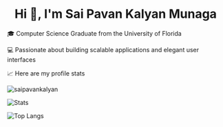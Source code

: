 <h1 align="center">Hi 👋, I'm Sai Pavan Kalyan Munaga</h1>

🎓 Computer Science Graduate from the University of Florida

💻 Passionate about building scalable applications and elegant user interfaces

📈 Here are my profile stats

<p align="left"> <img src="https://komarev.com/ghpvc/?username=saipavankalyan&label=Profile%20views&color=0e75b6&style=flat" alt="saipavankalyan" /> </p>

![Stats](https://github-readme-stats.vercel.app/api?username=saipavankalyan&hide=stars&theme=dark&show_icons=true&hide_title=true&hide_rank=true&include_all_commits=true)

![Top Langs](https://github-readme-stats.vercel.app/api/top-langs/?username=saipavankalyan&layout=compact&theme=dark&hide=jupyter%20notebook)

